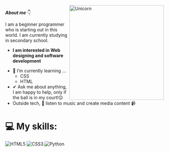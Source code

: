 
<img align="right" width=300px alt="Unicorn" src="https://media.giphy.com/media/v1.Y2lkPTc5MGI3NjExeWpkNHdyZTI0cDRhY3RtMW02dXp0dXh2eTJ3enh4d2dwODJ6eTRqNiZlcD12MV9naWZzX3NlYXJjaCZjdD1n/JIX9t2j0ZTN9S/giphy.gif" />

***About me*** 👇

I am a beginner programmer who is starting out in this world. I am currently studying in secondary school.
* **I am interested in Web designing and software development**
- 🌱 I’m currently learning ...
  - CSS
  - HTML
- ✔ Ask me about anything, I am happy to help, only if the ball is in my court!😉<br>
- Outside tech, 🎵 listen to music and create media content 📹

# 💻 My skills:
![HTML5](https://img.shields.io/badge/html5-%23E34F26.svg?style=for-the-badge&logo=html5&logoColor=white) ![CSS3](https://img.shields.io/badge/css3-%231572B6.svg?style=for-the-badge&logo=css3&logoColor=white).![Python](https://img.shields.io/badge/python-3670A0?style=for-the-badge&logo=python&logoColor=ffdd54)

<!--
**juanbasanchez/juanbasanchez** is a ✨ _special_ ✨ repository because its `README.md` (this file) appears on your GitHub profile.

Here are some ideas to get you started:

- 🔭 I’m currently working on ...
- 🌱 I’m currently learning ...
- 👯 I’m looking to collaborate on ...
- 🤔 I’m looking for help with ...
- 💬 Ask me about ...
- 📫 How to reach me: ...
- 😄 Pronouns: ...
- ⚡ Fun fact: ...
-->
